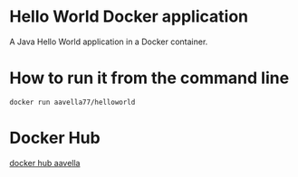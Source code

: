 # Hello World Docker application
A Java Hello World application in a Docker container.

# How to run it from the command line
`docker run aavella77/helloworld`

# Docker Hub
[docker hub aavella](https://hub.docker.com/r/aavella77/helloworld)
